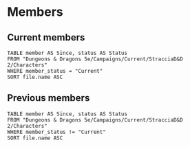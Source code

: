 # Members
## Current members
```dataview
TABLE member AS Since, status AS Status
FROM "Dungeons & Dragons 5e/Campaigns/Current/StracciaD&D 2/Characters"
WHERE member_status = "Current"
SORT file.name ASC
```
## Previous members
```dataview
TABLE member AS Since, status AS Status
FROM "Dungeons & Dragons 5e/Campaigns/Current/StracciaD&D 2/Characters"
WHERE member_status != "Current"
SORT file.name ASC
```
